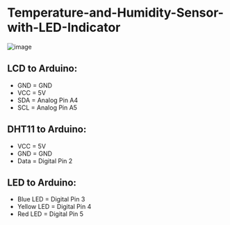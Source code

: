 Temperature-and-Humidity-Sensor-with-LED-Indicator
==
![image](https://user-images.githubusercontent.com/99186522/183279452-63d0907e-8b72-40a4-8471-e5020d621ebc.png)

LCD to Arduino:
--
- GND = GND
- VCC = 5V
- SDA = Analog Pin A4
- SCL = Analog Pin A5

DHT11 to Arduino:
--
- VCC = 5V
- GND = GND
- Data = Digital Pin 2

LED to Arduino:
--
- Blue LED = Digital Pin 3
- Yellow LED = Digital Pin 4
- Red LED = Digital Pin 5
